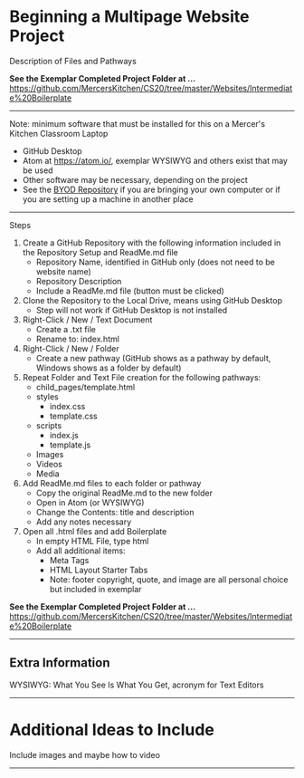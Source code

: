 # Beginning a Multipage Website Project
Description of Files and Pathways

**See the Exemplar Completed Project Folder at ...**
https://github.com/MercersKitchen/CS20/tree/master/Websites/Intermediate%20Boilerplate

---

Note: minimum software that must be installed for this on a Mercer's Kitchen Classroom Laptop
- GitHub Desktop
- Atom at https://atom.io/, exemplar WYSIWYG and others exist that may be used
- Other software may be necessary, depending on the project
- See the <a href="https://github.com/MercersKitchen/BYOD">BYOD Repository</a> if you are bringing your own computer or if you are setting up a machine in another place

---

Steps
1. Create a GitHub Repository with the following information included in the Repository Setup and ReadMe.md file
   - Repository Name, identified in GitHub only (does not need to be website name)
   - Repository Description
   - Include a ReadMe.md file (button must be clicked)
2. Clone the Repository to the Local Drive, means using GitHub Desktop
   - Step will not work if GitHub Desktop is not installed
3. Right-Click / New / Text Document
   - Create a .txt file
   - Rename to: index.html
4. Right-Click / New / Folder
   - Create a new pathway (GitHub shows as a pathway by default, Windows shows as a folder by default)
5. Repeat Folder and Text File creation for the following pathways:
   - child_pages/template.html
   - styles
     - index.css
     - template.css
   - scripts
     - index.js
     - template.js
   - Images
   - Videos
   - Media
6. Add ReadMe.md files to each folder or pathway
   - Copy the original ReadMe.md to the new folder
   - Open in Atom (or WYSIWYG)
   - Change the Contents: title and description
   - Add any notes necessary
7. Open all .html files and add Boilerplate
   - In empty HTML File, type html
   - Add all additional items:
     - Meta Tags
     - HTML Layout Starter Tabs
     - Note: footer copyright, quote, and image are all personal choice but included in exemplar

**See the Exemplar Completed Project Folder at ...**
https://github.com/MercersKitchen/CS20/tree/master/Websites/Intermediate%20Boilerplate

---

## Extra Information
WYSIWYG: What You See Is What You Get, acronym for Text Editors

---

# Additional Ideas to Include
Include images and maybe how to video

---
